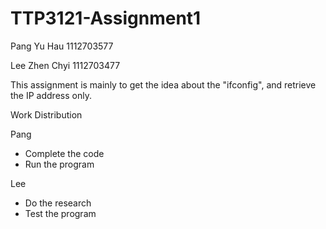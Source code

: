 # TTP3121-Assignment1

Pang Yu Hau 1112703577

Lee Zhen Chyi 1112703477

This assignment is mainly to get the idea about the "ifconfig", and retrieve the IP address only.


Work Distribution

Pang
- Complete the code
- Run the program

Lee
- Do the research
- Test the program
